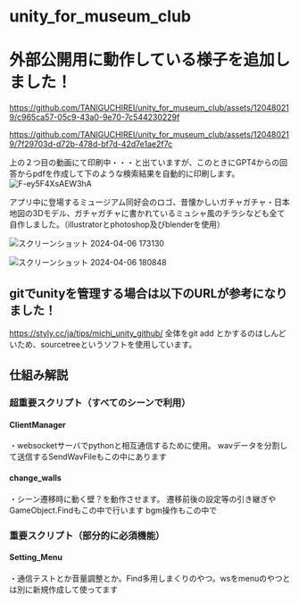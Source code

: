 # unity_for_museum_club

# 外部公開用に動作している様子を追加しました！
https://github.com/TANIGUCHIREI/unity_for_museum_club/assets/120480219/c965ca57-05c9-43a0-9e70-7c544230229f

https://github.com/TANIGUCHIREI/unity_for_museum_club/assets/120480219/7f29703d-d72b-478d-bf7d-42d7e1ae2f7c

上の２つ目の動画にて印刷中・・・と出ていますが、このときにGPT4からの回答からpdfを作成して下のような検索結果を自動的に印刷します。
![F-ey5F4XsAEW3hA](https://github.com/TANIGUCHIREI/unity_for_museum_club/assets/120480219/bea80016-a753-4d2b-8fd2-d28d8dfe5c18)

アプリ中に登場するミュージアム同好会のロゴ、昔懐かしいガチャガチャ・日本地図の3Dモデル、ガチャガチャに書かれているミュシャ風のチラシなども全て自作しました。（illustratorとphotoshop及びblenderを使用）

![スクリーンショット 2024-04-06 173130](https://github.com/TANIGUCHIREI/unity_for_museum_club/assets/120480219/3483235a-a194-47d9-9961-9db51304cfca)

![スクリーンショット 2024-04-06 180848](https://github.com/TANIGUCHIREI/unity_for_museum_club/assets/120480219/b295955c-7af4-42f7-a7b8-d562440491a6)

## gitでunityを管理する場合は以下のURLが参考になりました！
https://styly.cc/ja/tips/michi_unity_github/
全体をgit add とかするのはしんどいため、sourcetreeというソフトを使用しています。


## 仕組み解説
### 超重要スクリプト（すべてのシーンで利用）
#### ClientManager
・websocketサーバでpythonと相互通信するために使用。
wavデータを分割して送信するSendWavFileもこの中にあります
#### change_walls
・シーン遷移時に動く壁？を動作させます。
遷移前後の設定等の引き継ぎやGameObject.Findもこの中で行います
bgm操作もこの中で

### 重要スクリプト（部分的に必須機能）
#### Setting_Menu
・通信テストとか音量調整とか。Find多用しまくりのやつ。wsをmenuのやつとは別に新規作成して使ってます
